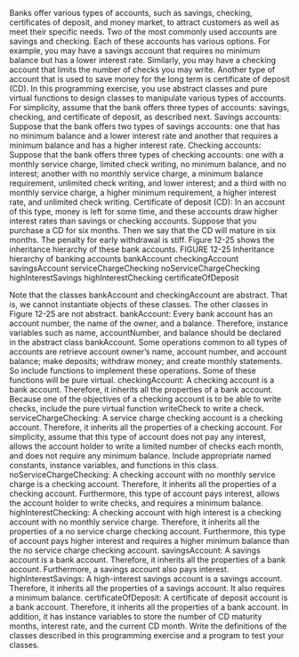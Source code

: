 Banks offer various types of accounts, such as savings, checking, certificates of
deposit, and money market, to attract customers as well as meet their specific
needs. Two of the most commonly used accounts are savings and checking.
Each of these accounts has various options. For example, you may have a savings account that requires no minimum balance but has a lower interest rate.
Similarly, you may have a checking account that limits the number of checks
you may write. Another type of account that is used to save money for the long
term is certificate of deposit (CD).
In this programming exercise, you use abstract classes and pure virtual functions to
design classes to manipulate various types of accounts. For simplicity, assume that
the bank offers three types of accounts: savings, checking, and certificate of deposit,
as described next.
Savings accounts: Suppose that the bank offers two types of savings accounts: one
that has no minimum balance and a lower interest rate and another that requires a
minimum balance and has a higher interest rate.
Checking accounts: Suppose that the bank offers three types of checking accounts:
one with a monthly service charge, limited check writing, no minimum balance, and
no interest; another with no monthly service charge, a minimum balance requirement,
unlimited check writing, and lower interest; and a third with no monthly service charge,
a higher minimum requirement, a higher interest rate, and unlimited check writing.
Certificate of deposit (CD): In an account of this type, money is left for some time,
and these accounts draw higher interest rates than savings or checking accounts.
Suppose that you purchase a CD for six months. Then we say that the CD will mature
in six months. The penalty for early withdrawal is stiff. Figure 12-25 shows the
inheritance hierarchy of these bank accounts.
FIGURE 12-25 Inheritance hierarchy of banking accounts
bankAccount
checkingAccount savingsAccount
serviceChargeChecking noServiceChargeChecking highInterestSavings
highInterestChecking
certificateOfDeposit

Note that the classes bankAccount and checkingAccount are abstract. That is, we
cannot instantiate objects of these classes. The other classes in Figure 12-25 are not abstract.
bankAccount: Every bank account has an account number, the name of the owner, and
a balance. Therefore, instance variables such as name, accountNumber, and balance
should be declared in the abstract class bankAccount. Some operations common to
all types of accounts are retrieve account owner’s name, account number, and account
balance; make deposits; withdraw money; and create monthly statements. So include
functions to implement these operations. Some of these functions will be pure virtual.
checkingAccount: A checking account is a bank account. Therefore, it inherits all the
properties of a bank account. Because one of the objectives of a checking account is to
be able to write checks, include the pure virtual function writeCheck to write a check.
serviceChargeChecking: A service charge checking account is a checking account.
Therefore, it inherits all the properties of a checking account. For simplicity, assume
that this type of account does not pay any interest, allows the account holder to write
a limited number of checks each month, and does not require any minimum balance.
Include appropriate named constants, instance variables, and functions in this class.
noServiceChargeChecking: A checking account with no monthly service charge is
a checking account. Therefore, it inherits all the properties of a checking account.
Furthermore, this type of account pays interest, allows the account holder to write
checks, and requires a minimum balance.
highInterestChecking: A checking account with high interest is a checking account
with no monthly service charge. Therefore, it inherits all the properties of a no service
charge checking account. Furthermore, this type of account pays higher interest and
requires a higher minimum balance than the no service charge checking account.
savingsAccount: A savings account is a bank account. Therefore, it inherits all the
properties of a bank account. Furthermore, a savings account also pays interest.
highInterestSavings: A high-interest savings account is a savings account. Therefore,
it inherits all the properties of a savings account. It also requires a minimum balance.
certificateOfDeposit: A certificate of deposit account is a bank account. Therefore,
it inherits all the properties of a bank account. In addition, it has instance variables to
store the number of CD maturity months, interest rate, and the current CD month.
Write the definitions of the classes described in this programming exercise and a
program to test your classes.